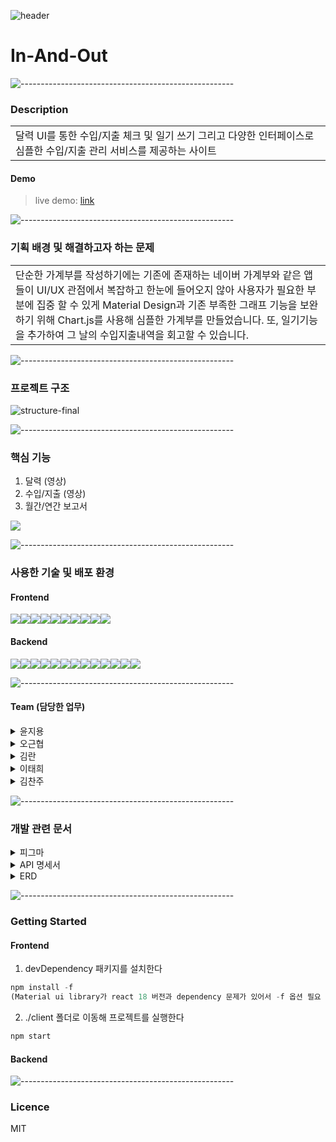 ![header](https://user-images.githubusercontent.com/27846824/201936135-ee9ad674-ca48-4edd-bd1c-5a4dc37f5f80.png)


# In-And-Out

![-----------------------------------------------------](https://raw.githubusercontent.com/andreasbm/readme/master/assets/lines/rainbow.png)

### Description

<table>
  <tr>
    <td>
달력 UI를 통한 수입/지출 체크 및 일기 쓰기 그리고 다양한 인터페이스로 심플한 수입/지출 관리 서비스를 제공하는 사이트
    </td>
  </tr>
</table>

#### Demo

> live demo: [link](http://ec2-3-34-206-181.ap-northeast-2.compute.amazonaws.com:3000/)

![-----------------------------------------------------](https://raw.githubusercontent.com/andreasbm/readme/master/assets/lines/rainbow.png)

### 기획 배경 및 해결하고자 하는 문제

<table>
  <tr>
    <td>
단순한 가계부를 작성하기에는 기존에 존재하는 네이버 가계부와 같은 앱들이 UI/UX 관점에서 복잡하고 한눈에 들어오지 않아 사용자가 필요한 부분에 집중 할 수 있게 Material Design과 기존 부족한 그래프 기능을 보완하기 위해 Chart.js를 사용해 심플한 가계부를 만들었습니다. 또, 일기기능을 추가하여 그 날의 수입지출내역을 회고할 수 있습니다.
    </td>
  </tr>
</table>

![-----------------------------------------------------](https://raw.githubusercontent.com/andreasbm/readme/master/assets/lines/rainbow.png)

### 프로젝트 구조

![structure-final](https://user-images.githubusercontent.com/98104603/204092433-41a98f24-cdc7-4240-b217-25c119252a7c.png)


![-----------------------------------------------------](https://raw.githubusercontent.com/andreasbm/readme/master/assets/lines/rainbow.png)

### 핵심 기능

1. 달력
   (영상)
2. 수입/지출
   (영상)
3. 월간/연간 보고서
<div>
   <img src="https://user-images.githubusercontent.com/70008599/202196778-b4a1a90a-c3b7-4e67-93fd-8294d254babb.gif"/>
</div>

![-----------------------------------------------------](https://raw.githubusercontent.com/andreasbm/readme/master/assets/lines/rainbow.png)

### 사용한 기술 및 배포 환경

#### Frontend
<div style="display: flex">
  <img src="https://img.shields.io/badge/Create React App-09D3AC?style=flat&logo=Create React App&logoColor=white" />
  <img src="https://img.shields.io/badge/React-61DAFB?style=flat&logo=React&logoColor=white" />
  <img src="https://img.shields.io/badge/Material Design-757575?style=flat&logo=Material Design&logoColor=white" />
  <img src="https://img.shields.io/badge/React Query-FF4154?style=flat&logo=React Query&logoColor=white" />
  <img src="https://img.shields.io/badge/Styled Components-DB7093?style=flat&logo=styled-components&logoColor=white" />
  <img src="https://img.shields.io/badge/Zustand-0078D7?style=flat&logo=Zulip&logoColor=white" />
  <img src="https://img.shields.io/badge/React Hook Form-EC5990?style=flat&logo=FormStack&logoColor=white" />
  <img src="https://img.shields.io/badge/Chart.js-FF6384?style=flat&logo=Chart.js&logoColor=white" />
  <img src="https://img.shields.io/badge/React Router-CA4245?style=flat&logo=React Router&logoColor=white" />
  <img src="https://img.shields.io/badge/Amazon EC2-FF9900?style=flat&logo=Amazon EC2&logoColor=white" />
</div>

#### Backend
<div style="display: flex">
  <img src="https://img.shields.io/badge/Spring Boot-6DB33F?style=flat&logo=Spring Boot&logoColor=white" />
  <img src="https://camo.githubusercontent.com/8b52054528b341c998fd4cb3fba8cd8e55e39c57ea13f5c28e050c92eaed90eb/68747470733a2f2f696d672e736869656c64732e696f2f62616467652f537072696e6725323053656375726974792d3644423333463f7374796c653d666c61742d737161757265266c6f676f3d737072696e675365637572697479266c6f676f436f6c6f723d7768697465" data-canonical-src="https://img.shields.io/badge/Spring%20Security-6DB33F?style=flat-sqaure&amp;logo=springSecurity&amp;logoColor=white" style="max-width: 100%;">
  <img src="https://camo.githubusercontent.com/dc0e549bfa4cf04e928f1e2e27c290e4ef9fb4446e5f8a884693c59bb348ec53/68747470733a2f2f696d672e736869656c64732e696f2f62616467652f537072696e67253230446174612532304a70612d3644423333463f7374796c653d666c61742d737161757265266c6f676f3d61717561266c6f676f436f6c6f723d7768697465" data-canonical-src="https://img.shields.io/badge/Spring%20Data%20Jpa-6DB33F?style=flat-sqaure&amp;logo=aqua&amp;logoColor=white" style="max-width: 100%;">
  <img src="https://camo.githubusercontent.com/5381c0ce10938fe4bdf54440d3b6ba0531fd7d8c08f1ab9e95d380181e6ee53f/68747470733a2f2f696d672e736869656c64732e696f2f62616467652f517565727944736c2d3564396262393f7374796c653d666c61742d737161757265266c6f676f3d41706163686545436861727473266c6f676f436f6c6f723d7768697465" data-canonical-src="https://img.shields.io/badge/QueryDsl-5d9bb9?style=flat-sqaure&amp;logo=ApacheECharts&amp;logoColor=white" style="max-width: 100%;">
  <img src="https://camo.githubusercontent.com/330a65adef4d67548f214e118eaaa57f0687a47ca9b37e95e0d4c5bca8afd4d2/68747470733a2f2f696d672e736869656c64732e696f2f62616467652f4f41757468322d4543314332343f7374796c653d666c61742d737161757265266c6f676f3d4175746879266c6f676f436f6c6f723d7768697465" data-canonical-src="https://img.shields.io/badge/OAuth2-EC1C24?style=flat-sqaure&amp;logo=Authy&amp;logoColor=white" style="max-width: 100%;">
  <img src="https://camo.githubusercontent.com/e1500726b022f759d8ece0166d7c146a81ced17fb207ae4763d9d68ff16575f5/68747470733a2f2f696d672e736869656c64732e696f2f62616467652f446f636b65722d3234393645443f7374796c653d666c61742d737161757265266c6f676f3d646f636b6572266c6f676f436f6c6f723d7768697465" data-canonical-src="https://img.shields.io/badge/Docker-2496ED?style=flat-sqaure&amp;logo=docker&amp;logoColor=white" style="max-width: 100%;">
  <img src="https://camo.githubusercontent.com/3f31e2c0cf8ed8130b9d9b7dd1d7c3b2022c531d655214d9d0a7e26e78f07e68/68747470733a2f2f696d672e736869656c64732e696f2f62616467652f52656469732d4443333832443f7374796c653d666c61742d737161757265266c6f676f3d7265646973266c6f676f436f6c6f723d7768697465" data-canonical-src="https://img.shields.io/badge/Redis-DC382D?style=flat-sqaure&amp;logo=redis&amp;logoColor=white" style="max-width: 100%;">  
  <img src="https://camo.githubusercontent.com/07dbe160a6f32b1bd15a66b7c6d4f1212faa0626bcad983050183df0dd6ebb67/68747470733a2f2f696d672e736869656c64732e696f2f62616467652f4d7953716c2d3434373941313f7374796c653d666c61742d737161757265266c6f676f3d6d7973716c266c6f676f436f6c6f723d7768697465" data-canonical-src="https://img.shields.io/badge/MySql-4479A1?style=flat-sqaure&amp;logo=mysql&amp;logoColor=white" style="max-width: 100%;">
  <img src="https://img.shields.io/badge/Amazon EC2-FF9900?style=flat&logo=Amazon EC2&logoColor=white" />
  <img src="https://camo.githubusercontent.com/c0ca2cf082c453b516c646405b8c8ec9bcc52ba00ef7bf6b7a3e21bd27750e41/68747470733a2f2f696d672e736869656c64732e696f2f62616467652f4157532532305244532d3532374646463f7374796c653d666c61742d737161757265266c6f676f3d616d617a6f6e524453266c6f676f436f6c6f723d7768697465" data-canonical-src="https://img.shields.io/badge/AWS%20RDS-527FFF?style=flat-sqaure&amp;logo=amazonRDS&amp;logoColor=white" style="max-width: 100%;">
  <img src="https://camo.githubusercontent.com/e1b339e6af8ad8fe29af009307ec959397916548464f2f9757883ead315face1/68747470733a2f2f696d672e736869656c64732e696f2f62616467652f41575325323053332d3536394133313f7374796c653d666c61742d737161757265266c6f676f3d616d617a6f6e5333266c6f676f436f6c6f723d7768697465" data-canonical-src="https://img.shields.io/badge/AWS%20S3-569A31?style=flat-sqaure&amp;logo=amazonS3&amp;logoColor=white" style="max-width: 100%;">
  <img src="https://camo.githubusercontent.com/fd6b227fef8e2cd13eac4912e29d5b1bfc6e9250ae9b3376d110aec2eea18ba5/68747470733a2f2f696d672e736869656c64732e696f2f62616467652f537761676765722d3835454132443f7374796c653d666c61742d737161757265266c6f676f3d73776167676572266c6f676f436f6c6f723d7768697465" data-canonical-src="https://img.shields.io/badge/Swagger-85EA2D?style=flat-sqaure&amp;logo=swagger&amp;logoColor=white" style="max-width: 100%;">
  <img src="https://camo.githubusercontent.com/41e7772279691487576f8e6892b1c4a3be96c2d86a2e1fa777f158aa28ab52b3/68747470733a2f2f696d672e736869656c64732e696f2f62616467652f4a656e6b696e732d4432343933393f7374796c653d666c61742d737161757265266c6f676f3d4a656e6b696e73266c6f676f436f6c6f723d7768697465" data-canonical-src="https://img.shields.io/badge/Jenkins-D24939?style=flat-sqaure&amp;logo=Jenkins&amp;logoColor=white" style="max-width: 100%;">
</div>

![-----------------------------------------------------](https://raw.githubusercontent.com/andreasbm/readme/master/assets/lines/rainbow.png)

#### Team (담당한 업무)
<details>
<summary> 윤지용 </summary>

1. 달력
2. 수입
3. 보고서(수입)
4. 엑셀
</details>
<details>
<summary> 오근협 </summary>

1. 일기
2. 지출
3. 보고서(지출)
</details>
<details>
<summary> 김란 </summary>

1. 로그인, OAuth 로그인
2. 회원가입 및 회원관련
</details>
<details>
<summary> 이태희 </summary>

1. 일기
2. 달력
3. api formData 통신
4. 스타일링 
</details>
<details>
<summary> 김찬주 </summary>
  
1. 회원가입 및 정보 수정
- react-hook-form + yup을 사용한 입력 정보 유효성 검사 

2. 수입/지출
- react-data-grid를 사용한 수입/지출 및 보고서 표 작성 및 드롭다운 메뉴 커스터마이징

3. 보고서
- chart.js를 사용한 월간/연간 보고서 작성 및 그래프 커스터마이징

4. 기타
- react query를 사용한 빠른 서버 데이터 변경 반영 및 오래된 데이터 자동 업데이트
-  Material 디자인 적용
</details>

![-----------------------------------------------------](https://raw.githubusercontent.com/andreasbm/readme/master/assets/lines/rainbow.png)

### 개발 관련 문서

<details>
<summary> 피그마 </summary>
<img src="https://user-images.githubusercontent.com/27846824/201936269-b0577211-007a-4fad-9cb4-c43cbf354459.PNG"/>

</details>

<details>
<summary> API 명세서 </summary>
  <img src="https://user-images.githubusercontent.com/27846824/202340046-95c1c07f-2548-4350-b297-7c1e173d9001.jpg"/>
  <img src="https://user-images.githubusercontent.com/27846824/202340051-9e281588-5ae2-45ab-891f-c0b83da78499.jpg"/>
  <img src="https://user-images.githubusercontent.com/27846824/202340053-e8afa899-0324-40c8-8249-64e8cb0efba9.jpg"/>
  <img src="https://user-images.githubusercontent.com/27846824/202340057-02a43df8-fcf7-4857-ae35-080c6ac3d335.jpg"/>
  
</details>

<details>
<summary> ERD </summary>
<img src="https://user-images.githubusercontent.com/27846824/201935663-d41af558-046d-4aac-8fef-4dc597815df5.png"/>
</details>

![-----------------------------------------------------](https://raw.githubusercontent.com/andreasbm/readme/master/assets/lines/rainbow.png)

### Getting Started

#### Frontend

1. devDependency 패키지를 설치한다

```javascript
npm install -f
(Material ui library가 react 18 버전과 dependency 문제가 있어서 -f 옵션 필요 )
```

2. ./client 폴더로 이동해 프로젝트를 실행한다

```javascript
npm start
```

#### Backend


![-----------------------------------------------------](https://raw.githubusercontent.com/andreasbm/readme/master/assets/lines/rainbow.png)

### Licence

MIT
